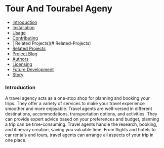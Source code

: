 # Tour And Tourabel Ageny

* [Introduction](#Introduction)
* [Installation](#Installation)
* [Usage](#Usage)
* [Contributing](#Contributing)
* [ Related Projects](# Related-Projects)
* [Related Projects](#Related-Projects)
* [Project Blog](#Project-Blog)
* [Authors](#Authors)
* [Licensing](#Licensing)
* [Future Development](#Future-Development)
* [Story](#Story)

### Introduction

A travel agency acts as a one-stop shop for planning and booking your trips. They offer a variety of services to make your travel experience smoother and more enjoyable.
Travel agents are well-versed in different destinations, accommodations, transportation options, and activities. They can provide expert advice based on your preferences and budget, planning a trip can be time-consuming. Travel agents handle the research, booking, and itinerary creation, saving you valuable time. From flights and hotels to car rentals and tours, travel agents can arrange all aspects of your trip in one place.

